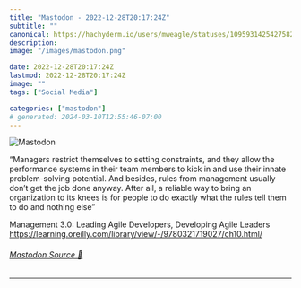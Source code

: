 ```yaml
---
title: "Mastodon - 2022-12-28T20:17:24Z"
subtitle: ""
canonical: https://hachyderm.io/users/mweagle/statuses/109593142542758231
description:
image: "/images/mastodon.png"

date: 2022-12-28T20:17:24Z
lastmod: 2022-12-28T20:17:24Z
image: ""
tags: ["Social Media"]

categories: ["mastodon"]
# generated: 2024-03-10T12:55:46-07:00
---
```

![Mastodon](/images/mastodon.png)

<p>“Managers restrict themselves to setting constraints, and they allow the performance systems in their team members to kick in and use their innate problem-solving potential. And besides, rules from management usually don’t get the job done anyway. After all, a reliable way to bring an organization to its knees is for people to do exactly what the rules tell them to do and nothing else”</p><p>Management 3.0: Leading Agile Developers, Developing Agile Leaders <a href="https://learning.oreilly.com/library/view/-/9780321719027/ch10.html/" target="_blank" rel="nofollow noopener noreferrer" translate="no"><span class="invisible">https://</span><span class="ellipsis">learning.oreilly.com/library/v</span><span class="invisible">iew/-/9780321719027/ch10.html/</span></a></p>


###### [Mastodon Source 🐘](https://hachyderm.io/@mweagle/109593142542758231)

___
